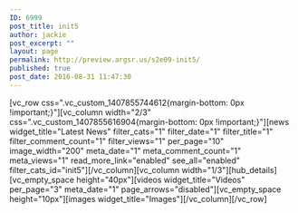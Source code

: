 ```yaml
---
ID: 6999
post_title: init5
author: jackie
post_excerpt: ""
layout: page
permalink: http://preview.argsr.us/s2e09-init5/
published: true
post_date: 2016-08-31 11:47:30
---
```

[vc_row css=".vc_custom_1407855744612{margin-bottom: 0px !important;}"][vc_column width="2/3" css=".vc_custom_1407855616904{margin-bottom: 0px !important;}"][news widget_title="Latest News" filter_cats="1" filter_date="1" filter_title="1" filter_comment_count="1" filter_views="1" per_page="10" image_width="200" meta_date="1" meta_comment_count="1" meta_views="1" read_more_link="enabled" see_all="enabled" filter_cats_id="init5"][/vc_column][vc_column width="1/3"][hub_details][vc_empty_space height="40px"][videos widget_title="Videos" per_page="3" meta_date="1" page_arrows="disabled"][vc_empty_space height="10px"][images widget_title="Images"][/vc_column][/vc_row]